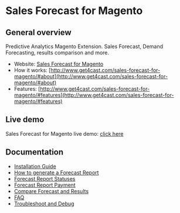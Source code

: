 # Sales Forecast for Magento

## General overview
Predictive Analytics Magento Extension. Sales Forecast, Demand Forecasting, results comparison and more.

* Website: [Sales Forecast for Magento](http://www.get4cast.com/sales-forecast-for-magento/)
* How it works: [http://www.get4cast.com/sales-forecast-for-magento/#about](http://www.get4cast.com/sales-forecast-for-magento/#about)
* Features: [http://www.get4cast.com/sales-forecast-for-magento/#features](http://www.get4cast.com/sales-forecast-for-magento/#features)

## Live demo
Sales Forecast for Magento live demo: [click here](http://www.get4cast.com/sales-forecast-for-magento/#demo)

## Documentation
* [Installation Guide](http://www.get4cast.com/blog/sales-forecast-for-magento-installation-guide/)
* [How to generate a Forecast Report](http://www.get4cast.com/blog/sales-forecast-for-magento-how-to-generate-a-forecast-report/)
* [Forecast Report Statuses](http://get4cast.com/blog/sales-forecast-for-magento-forecast-report-statuses/)
* [Forecast Report Payment](http://get4cast.com/blog/sales-forecast-for-magento-forecast-report-payment/)
* [Compare Forecast and Results](http://get4cast.com/blog/sales-forecast-for-magento-compare-forecast-and-results/)
* [FAQ](http://www.get4cast.com/blog/sales-forecast-for-magento-faq/)
* [Troubleshoot and Debug](http://www.get4cast.com/blog/sales-forecast-for-magento-troubleshoot-and-debug/)

